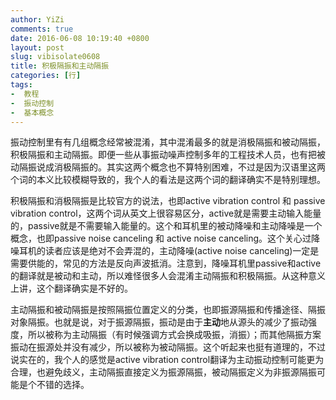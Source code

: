 ```yaml
---
author: YiZi
comments: true
date: 2016-06-08 10:19:40 +0800
layout: post
slug: vibisolate0608
title: 积极隔振和主动隔振
categories: [行]
tags:
-  教程
-  振动控制
-  基本概念
---
```

振动控制里有有几组概念经常被混淆，其中混淆最多的就是消极隔振和被动隔振，积极隔振和主动隔振。即便一些从事振动噪声控制多年的工程技术人员，也有把被动隔振说成消极隔振的。其实这两个概念也不算特别困难，不过是因为汉语里这两个词的本义比较模糊导致的，我个人的看法是这两个词的翻译确实不是特别理想。

积极隔振和消极隔振是比较官方的说法，也即active vibration control 和 passive vibration control，这两个词从英文上很容易区分，active就是需要主动输入能量的，passive就是不需要输入能量的。这个和耳机里的被动降噪和主动降噪是一个概念，也即passive noise canceling 和 active noise canceling。这个关心过降噪耳机的读者应该是绝对不会弄混的，主动降噪(active noise canceling)一定是需要供能的，常见的方法是反向声波抵消。注意到，降噪耳机里passive和active的翻译就是被动和主动，所以难怪很多人会混淆主动隔振和积极隔振。从这种意义上讲，这个翻译确实是不好的。

主动隔振和被动隔振是按照隔振位置定义的分类，也即振源隔振和传播途径、隔振对象隔振。也就是说，对于振源隔振，振动是由于**主动**地从源头的减少了振动强度，所以被称为主动隔振（有时候强调方式会换成吸振，消振）；而其他隔振方案振动在振源处并没有减少，所以被称为被动隔振。这个听起来也挺有道理的，不过说实在的，我个人的感觉是active vibration control翻译为主动振动控制可能更为合理，也避免歧义，主动隔振直接定义为振源隔振，被动隔振定义为非振源隔振可能是个不错的选择。


